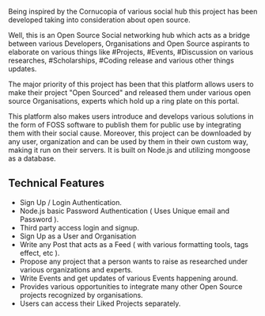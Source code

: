 Being inspired by the Cornucopia of various social hub this project has been developed taking into consideration about open source.

Well, this is an Open Source Social networking hub which acts as a bridge between various Developers, Organisations and Open Source aspirants to elaborate on various things like \#Projects, \#Events, \#Discussion on various researches, \#Scholarships, \#Coding release and various other things updates.

The major priority of this project has been that this platform allows users to make their project "Open Sourced" and released them under various open source Organisations, experts which hold up a ring plate on this portal.

This platform also makes users introduce and develops various solutions in the form of FOSS software to publish them for public use by integrating them with their social cause. Moreover, this project can be downloaded by any user, organization and can be used by them in their own custom way, making it run on their servers. It is built on Node.js and utilizing mongoose as a database.

## Technical Features <a id="technical-features"></a>

* Sign Up / Login Authentication.
* Node.js basic Password Authentication \( Uses Unique email and Password \).
* Third party access login and signup.
* Sign Up as a User and Organisation
* Write any Post that acts as a Feed \( with various formatting tools, tags effect, etc \).
* Propose any project that a person wants to raise as researched under various organizations and experts.
* Write Events and get updates of various Events happening around.
* Provides various opportunities to integrate many other Open Source projects recognized by organisations.
* Users can access their Liked Projects separately.

​


